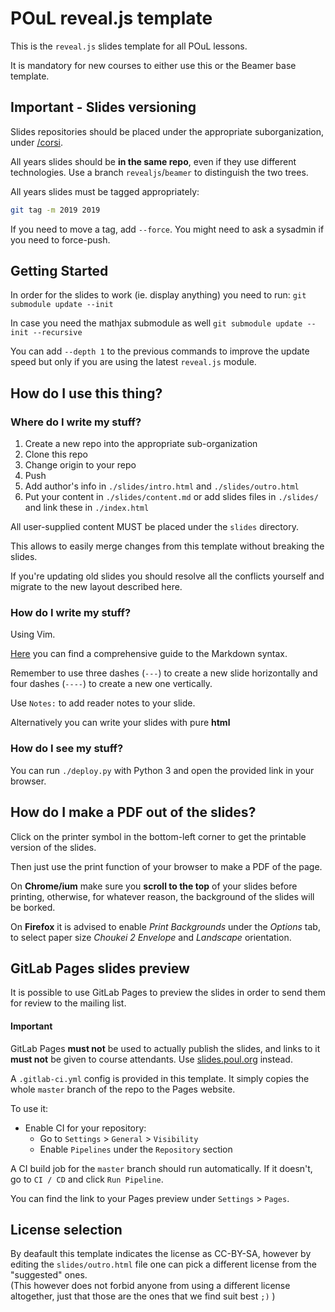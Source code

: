 # POuL reveal.js template

This is the `reveal.js` slides template for all POuL lessons.

It is mandatory for new courses to either use this or the Beamer base template.

## Important - Slides versioning

Slides repositories should be placed under the appropriate suborganization, under
[/corsi](https://gitlab.poul.org/corsi).

All years slides should be **in the same repo**, even if they use different
technologies. Use a branch `revealjs`/`beamer` to distinguish the two trees.

All years slides must be tagged appropriately:

```bash
git tag -m 2019 2019
```

If you need to move a tag, add `--force`. You might need to ask a sysadmin if you
need to force-push.

## Getting Started

In order for the slides to work (ie. display anything) you need to run:
`git submodule update --init`

In case you need the mathjax submodule as well
`git submodule update --init --recursive`

You can add `--depth 1` to the previous commands to improve the update speed but only if you are using the latest `reveal.js` module.

## How do I use this thing?

### Where do I write my stuff?

1. Create a new repo into the appropriate sub-organization
1. Clone this repo
1. Change origin to your repo
1. Push
1. Add author's info in `./slides/intro.html` and `./slides/outro.html`
1. Put your content in `./slides/content.md` or add slides files in `./slides/` and link these in `./index.html`

All user-supplied content MUST be placed under the `slides` directory.

This allows to easily merge changes from this template without breaking the
slides.

If you're updating old slides you should resolve all the conflicts yourself and
migrate to the new layout described here.

### How do I write my stuff?

Using Vim.

[Here][markdown-guide] you can find a comprehensive guide to the Markdown syntax.

Remember to use three dashes (`---`) to create a new slide horizontally and
four dashes (`----`) to create a new one vertically.

Use `Notes:` to add reader notes to your slide.

Alternatively you can write your slides with pure **html**

### How do I see my stuff?

You can run `./deploy.py` with Python 3 and open the provided link in your browser.

## How do I make a PDF out of the slides?

Click on the printer symbol in the bottom-left corner to get the printable version of the slides.

Then just use the print function of your browser to make a PDF of the page.

On **Chrome/ium** make sure you **scroll to the top** of your slides before printing,
otherwise, for whatever reason, the background of the slides will be borked.

On **Firefox** it is advised to enable *Print Backgrounds* under the *Options* tab,
to select paper size *Choukei 2 Envelope* and *Landscape* orientation.

[download]: https://gitlab.poul.org/corsi/revealjs-poul/repository/archive.zip?ref=master
[markdown-guide]: https://github.com/adam-p/markdown-here/wiki/Markdown-Cheatsheet

## GitLab Pages slides preview

It is possible to use GitLab Pages to preview the slides in order to send them for review
to the mailing list.

#### Important
GitLab Pages **must not** be used to actually publish the slides, and links to it
**must not** be given to course attendants. Use [slides.poul.org](https://slides.poul.org)
instead.


A `.gitlab-ci.yml` config is provided in this template. It simply copies the whole
`master` branch of the repo to the Pages website.

To use it:

- Enable CI for your repository:
  - Go to `Settings` > `General` > `Visibility`
  - Enable `Pipelines` under the `Repository` section

A CI build job for the `master` branch should run automatically. If it doesn't, go to
`CI / CD` and click `Run Pipeline`.

You can find the link to your Pages preview under `Settings` > `Pages`.

## License selection
By deafault this template indicates the license as CC-BY-SA, however by editing
the `slides/outro.html` file one can pick a different license from the "suggested"
ones.  
(This however does not forbid anyone from using a different license altogether,
just that those are the ones that we find suit best `;)` )
